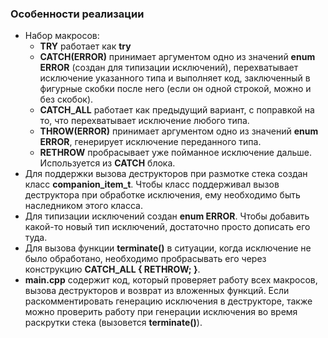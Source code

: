 ### Особенности реализации

- Набор макросов:
  - **TRY** работает как **try**
  - **CATCH(ERROR)** принимает аргументом одно из значений **enum ERROR** (создан для типизации исключений), перехватывает исключение указанного типа и выполняет код, заключенный в фигурные скобки после него (если он одной строкой, можно и без скобок).
  - **CATCH_ALL** работает как предыдущий вариант, с поправкой на то, что перехватывает исключение любого типа.
  - **THROW(ERROR)** принимает аргументом одно из значений **enum ERROR**, генерирует исключение переданного типа.
  - **RETHROW** пробрасывает уже пойманное исключение дальше. Используется из **CATCH** блока.
- Для поддержки вызова деструкторов при размотке стека создан класс **companion_item_t**. Чтобы класс поддерживал вызов деструктора при обработке исключения, ему необходимо быть наследником этого класса.
- Для типизации исключений создан **enum ERROR**. Чтобы добавить какой-то новый тип исключений, достаточно просто дописать его туда.
- Для вызова функции **terminate()** в ситуации, когда исключение не было обработано, необходимо пробрасывать его через конструкцию **CATCH_ALL { RETHROW; }**.
- **main.cpp** содержит код, который проверяет работу всех макросов, вызова деструкторов и возврат из вложенных функций. Если раскомментировать генерацию исключения в деструкторе, также можно проверить работу при генерации исключения во время раскрутки стека (вызовется **terminate()**).
